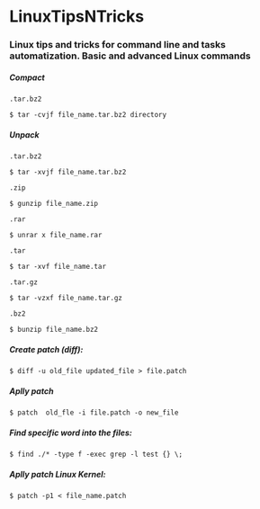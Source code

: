 # LinuxTipsNTricks
### Linux tips and tricks for command line and tasks automatization. Basic and advanced Linux commands

##### Compact
```
.tar.bz2

$ tar -cvjf file_name.tar.bz2 directory
```

##### Unpack
```
.tar.bz2

$ tar -xvjf file_name.tar.bz2

.zip

$ gunzip file_name.zip

.rar

$ unrar x file_name.rar

.tar

$ tar -xvf file_name.tar

.tar.gz

$ tar -vzxf file_name.tar.gz

.bz2

$ bunzip file_name.bz2
```

##### Create patch (diff):
```
$ diff -u old_file updated_file > file.patch
```

##### Aplly patch
```
$ patch  old_fle -i file.patch -o new_file
```

##### Find specific word into the files:
```
$ find ./* -type f -exec grep -l test {} \;
```

##### Aplly patch Linux Kernel:
```
$ patch -p1 < file_name.patch
```
